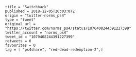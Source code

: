 ```
title = "Switchback"
published = 2018-12-05T20:03:07Z
origin = "twitter-norms_ps4"
type = "tweet"
original_url = "https://twitter.com/norms_ps4/status/1070408244391227399"
twitter_account = "norms_ps4"
tweet_id = "1070408244391227399"
retweets = 0
favourites = 0
tag = [ "ps4share", "red-dead-redemption-2",]
```

<p class='image'><img src='https://mnf.m17s.net/2018/12/05/Dtran6-WsAEcI4Q.jpg' alt=''></p>

